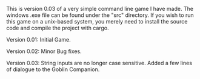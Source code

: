 This is version 0.03 of a very simple command line game I have made.
The windows .exe file can be found under the "src" directory.
If you wish to run this game on a unix-based system, you merely need to install the source code and compile the project with cargo.

Version 0.01:
Initial Game.

Version 0.02:
Minor Bug fixes.

Version 0.03:
String inputs are no longer case sensitive.
Added a few lines of dialogue to the Goblin Companion.
